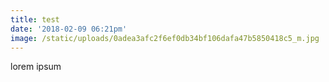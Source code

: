```yaml
---
title: test
date: '2018-02-09 06:21pm'
image: /static/uploads/0adea3afc2f6ef0db34bf106dafa47b5850418c5_m.jpg
---
```

lorem ipsum
